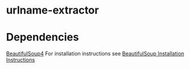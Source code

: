 # urlname-extractor

# Dependencies

[BeautifulSoup4](https://www.crummy.com/software/BeautifulSoup/bs4/doc/)
For installation instructions see [BeautifulSoup Installation Instructions](https://www.crummy.com/software/BeautifulSoup/bs4/doc/#installing-beautiful-soup)